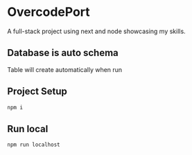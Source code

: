 # OvercodePort
A full-stack project using next and node showcasing my skills.

## Database is auto schema
Table will create automatically when run

## Project Setup 

```sh
npm i
```

## Run local

```sh
npm run localhost
```

